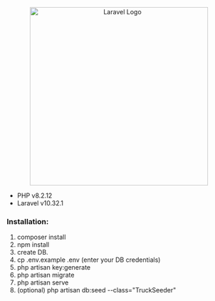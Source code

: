 <p align="center"><a href="https://laravel.com" target="_blank"><img src="https://raw.githubusercontent.com/laravel/art/master/logo-lockup/5%20SVG/2%20CMYK/1%20Full%20Color/laravel-logolockup-cmyk-red.svg" width="400" alt="Laravel Logo"></a></p>

- PHP v8.2.12
- Laravel v10.32.1

### Installation:
1. composer install
2. npm install
3. create DB.
4. cp .env.example .env (enter your DB credentials)
5. php artisan key:generate 
6. php artisan migrate
7. php artisan serve
8. (optional) php artisan db:seed --class="TruckSeeder"
